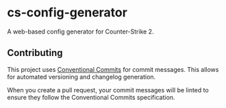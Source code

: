 # cs-config-generator
A web-based config generator for Counter-Strike 2.

## Contributing

This project uses [Conventional Commits](https://www.conventionalcommits.org/en/v1.0.0/) for commit messages. This allows for automated versioning and changelog generation.

When you create a pull request, your commit messages will be linted to ensure they follow the Conventional Commits specification.
